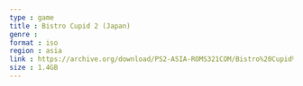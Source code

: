 ```yaml
---
type : game
title : Bistro Cupid 2 (Japan)
genre : 
format : iso
region : asia
link : https://archive.org/download/PS2-ASIA-ROMS321COM/Bistro%20Cupid%202%20%28Japan%29.7z
size : 1.4GB
---
```

